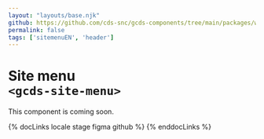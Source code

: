 ```yaml
---
layout: "layouts/base.njk"
github: https://github.com/cds-snc/gcds-components/tree/main/packages/web/src/components/gcds-site-menu
permalink: false
tags: ['sitemenuEN', 'header']
---
```


# Site menu <br>`<gcds-site-menu>`

This component is coming soon.

{% docLinks locale stage figma github %}
{% enddocLinks %}

<br/>

